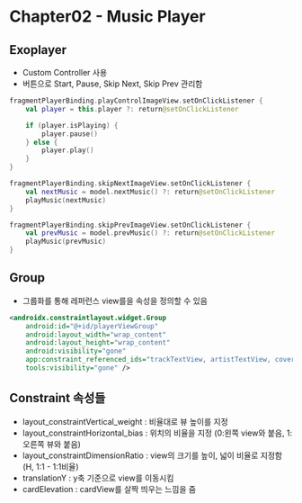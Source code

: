 # Chapter02 - Music Player
## Exoplayer
- Custom Controller 사용
- 버튼으로 Start, Pause, Skip Next, Skip Prev 관리함
```kotlin
fragmentPlayerBinding.playControlImageView.setOnClickListener {
    val player = this.player ?: return@setOnClickListener

    if (player.isPlaying) {
        player.pause()
    } else {
        player.play()
    }
}

fragmentPlayerBinding.skipNextImageView.setOnClickListener {
    val nextMusic = model.nextMusic() ?: return@setOnClickListener
    playMusic(nextMusic)
}

fragmentPlayerBinding.skipPrevImageView.setOnClickListener {
    val prevMusic = model.prevMusic() ?: return@setOnClickListener
    playMusic(prevMusic)
}
```

## Group
- 그룹화를 통해 레퍼런스 view를을 속성을 정의할 수 있음
```xml
<androidx.constraintlayout.widget.Group
    android:id="@+id/playerViewGroup"
    android:layout_width="wrap_content"
    android:layout_height="wrap_content"
    android:visibility="gone"
    app:constraint_referenced_ids="trackTextView, artistTextView, coverImageCardView, bottomBackgroundView, playerSeekBar, playTimeTextView, totalTimeTextView"
    tools:visibility="gone" />
```

## Constraint 속성들
- layout_constraintVertical_weight : 비율대로 뷰 높이를 지정
- layout_constraintHorizontal_bias : 위치의 비율을 지정 (0:왼쪽 view와 붙음, 1:오른쪽 뷰와 붙음)
- layout_constraintDimensionRatio : view의 크기를 높이, 넓이 비율로 지정함 (H, 1:1 - 1:1비율)
- translationY : y축 기준으로 view를 이동시킴
- cardElevation : cardView를 살짝 띄우는 느낌을 줌

